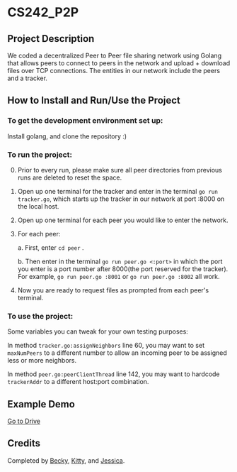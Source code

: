# CS242_P2P

## Project Description
We coded a decentralized Peer to Peer file sharing network using Golang that allows peers to connect to peers in the network and upload + download files over TCP connections. The entities in our network include the peers and a tracker.

## How to Install and Run/Use the Project
### To get the development environment set up: 
Install golang, and clone the repository :)

### To run the project:

0) Prior to every run, please make sure all peer directories from previous runs are deleted to reset the space.
1) Open up one terminal for the tracker and enter in the terminal ```go run tracker.go```, which starts up the tracker in our network at port :8000 on the local host.
2) Open up one terminal for each peer you would like to enter the network.
3) For each peer:

    a. First, enter ```cd peer``` .
   
    b. Then enter in the terminal ```go run peer.go <:port>``` in which the port you enter is a port number after 8000(the port reserved for the tracker). For example, ```go run peer.go :8001``` or ```go run peer.go :8002``` all work.
   
4) Now you are ready to request files as prompted from each peer's terminal.

### To use the project:

Some variables you can tweak for your own testing purposes:

In method ```tracker.go:assignNeighbors``` line 60, you may want to set ```maxNumPeers``` to a different number to allow an incoming peer to be assigned less or more neighbors. 

In method ```peer.go:peerClientThread``` line 142, you may want to hardcode ```trackerAddr``` to a different host:port combination.

## Example Demo
[Go to Drive](https://drive.google.com/file/d/1733nSCBHjfhBiM11s8NptCkWM5VuEFt0/view?usp=drive_link)

## Credits
Completed by [Becky](https://github.com/BeckyChen0926), [Kitty](), and [Jessica](https://github.com/jessica-b-dai). 


